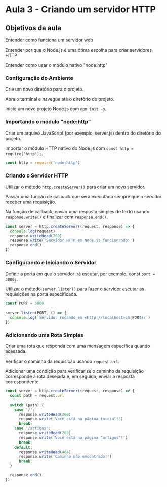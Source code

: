 # Aula 3 - Criando um servidor HTTP

## Objetivos da aula

Entender como funciona um servidor web

Entender por que o Node.js é uma ótima escolha para criar servidores HTTP

Entender como usar o módulo nativo "node:http"

### Configuração do Ambiente

Crie um novo diretório para o projeto.

Abra o terminal e navegue até o diretório do projeto.

Inicie um novo projeto Node.js com `npm init -y`.

### Importando o módulo "node:http"

Criar um arquivo JavaScript (por exemplo, server.js) dentro do diretório do projeto.

Importar o módulo HTTP nativo do Node.js com `const http = require('http');`.

```js
const http = require('node:http')
```

### Criando o Servidor HTTP

Utilizar o método `http.createServer()` para criar um novo servidor.

Passar uma função de callback que será executada sempre que o servidor receber uma requisição.

Na função de callback, enviar uma resposta simples de texto usando `response.write()` e finalizar com `response.end()`.

```js
const server = http.createServer((request, response) => {
  console.log(request)
  response.writeHead(200)
  response.write('Servidor HTTP em Node.js funcionando!')
  response.end()
})
```

### Configurando e Iniciando o Servidor

Definir a porta em que o servidor irá escutar, por exemplo, const `port = 3000;`.

Utilizar o método `server.listen()` para fazer o servidor escutar as requisições na porta especificada.

```js
const PORT = 3000

server.listen(PORT, () => {
  console.log(`Servidor rodando em <http://localhost>:${PORT}/`)
})
```

### Adicionando uma Rota Simples

Criar uma rota que responda com uma mensagem específica quando acessada.

Verificar o caminho da requisição usando `request.url`.

Adicionar uma condição para verificar se o caminho da requisição corresponde à rota desejada e, em seguida, enviar a resposta correspondente.

```js
const server = http.createServer((request, response) => {
  const path = request.url

  switch (path) {
    case '/':
      response.writeHead(200)
      response.write('Você está na página inicial!')
      break;
    case '/artigos':
      response.writeHead(200)
      response.write('Você está na página "artigos"!')
      break;
    default:
      response.writeHead(404)
      response.write('Caminho não encontrado!')
      break;
  }

  response.end()
})
```